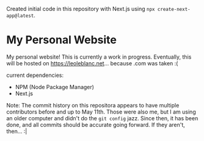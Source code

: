 Created initial code in this repository with Next.js using `npx create-next-app@latest`. 

# My Personal Website
My personal website! This is currently a work in progress. Eventually, this will be hosted on https://leoleblanc.net... because .com was taken :(

current dependencies:
* NPM (Node Package Manager)
* Next.js

Note: The commit history on this repositora appears to have multiple contributors before and up to May 11th. Those were also me, but I am using an older computer and didn't do the `git config` jazz. Since then, it has been done, and all commits should be accurate going forward. If they aren't, then... :|
